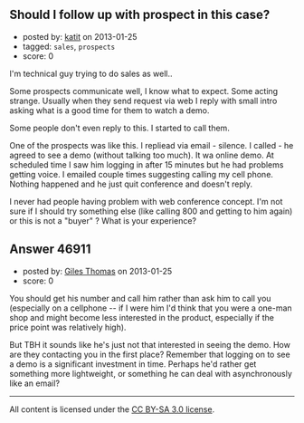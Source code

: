 ## Should I follow up with prospect in this case?

- posted by: [katit](https://stackexchange.com/users/-1/11093-katit) on 2013-01-25
- tagged: `sales`, `prospects`
- score: 0

I'm technical guy trying to do sales as well..

Some prospects communicate well, I know what to expect. Some acting strange. Usually when they send request via web I reply with small intro asking what is a good time for them to watch a demo.

Some people don't even reply to this. I started to call them.

One of the prospects was like this. I repliead via email - silence. I called - he agreed to see a demo (without talking too much). It wa online demo. At scheduled time I saw him logging in after 15 minutes but he had problems getting voice. I emailed couple times suggesting calling my cell phone. Nothing happened and he just quit conference and doesn't reply.

I never had people having problem with web conference concept. I'm not sure if I should try something else (like calling 800 and getting to him again) or this is not a "buyer" ? What is your experience?


## Answer 46911

- posted by: [Giles Thomas](https://stackexchange.com/users/-1/1547-giles-thomas) on 2013-01-25
- score: 0

You should get his number and call him rather than ask him to call you (especially on a cellphone -- if I were him I'd think that you were a one-man shop and might become less interested in the product, especially if the price point was relatively high).  

But TBH it sounds like he's just not that interested in seeing the demo.  How are they contacting you in the first place?  Remember that logging on to see a demo is a significant investment in time.  Perhaps he'd rather get something more lightweight, or something he can deal with asynchronously like an email?



---

All content is licensed under the [CC BY-SA 3.0 license](https://creativecommons.org/licenses/by-sa/3.0/).
